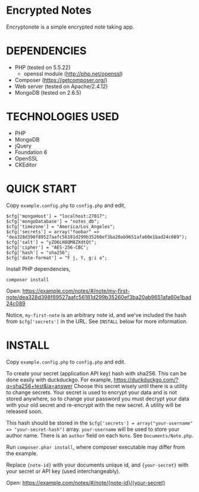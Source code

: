 Encrypted Notes
===============

Encryptonote is a simple encrypted note taking app.

DEPENDENCIES
============

* PHP (tested on 5.5.22)
    * openssl module (http://php.net/openssl)
* Composer (https://getcomposer.org/)
* Web server (tested on Apache/2.4.12)
* MongoDB (tested on 2.6.5)

TECHNOLOGIES USED
=================

* PHP
* MongoDB
* jQuery
* Foundation 6
* OpenSSL
* CKEditor

QUICK START
===========

Copy `example.config.php` to `config.php` and edit,

    $cfg['mongoHost'] = "localhost:27017";
    $cfg['mongoDatabase'] = "notes_db";
    $cfg['timezone'] = "America/Los_Angeles";
    $cfg['secrets'] = array("foobar" => "dea328d398f89527aafc56181d299b35260ef3ba20ab9651afa60e1bad24c089");
    $cfg['salt'] = "yZO6LH8QM8ZXdtQt";
    $cfg['cipher'] = "AES-256-CBC";
    $cfg['hash'] = "sha256";
    $cfg['date-format'] = "F j, Y, g:i a";

Install PHP dependencies,

    composer install

Open: https://example.com/notes/#/note/my-first-note/dea328d398f89527aafc56181d299b35260ef3ba20ab9651afa60e1bad24c089

Notice, `my-first-note` is an arbitrary note id, and we've included the hash from `$cfg['secrets']` in the URL.
See `INSTALL` below for more information.

INSTALL
=======

Copy `example.config.php` to `config.php` and edit.

To create your secret (application API key) hash with sha256. This can be done easily
with duckduckgo. For example, https://duckduckgo.com/?q=sha256+test&ia=answer
Choose this secret wisely until there is a utility to change secrets. Your secret is
used to encrypt your data and is not stored anywhere, so to change your password you
must decrypt your data with your old secret and re-encrypt with the new secret. A
utility will be released soon.

This hash should be stored in the `$cfg['secrets'] = array("your-username" => "your-secret-hash")` array. `your-username` will
be used to store your author name. There is an `author` field on each `Note`. See `Documents/Note.php`.

Run `composer.phar install`, where composer executable may differ from the example.

Replace `{note-id}` with your documents unique id, and `{your-secret}` with your secret or API key (used interchangeably).

Open: https://example.com/notes/#/note/{note-id}/{your-secret}

